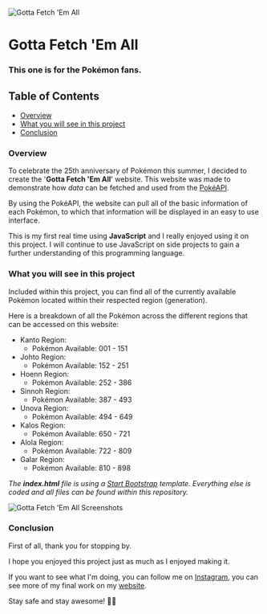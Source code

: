 ![Gotta Fetch 'Em All](https://user-images.githubusercontent.com/10834045/107277137-eca10880-6a4b-11eb-9ae0-e5a884e715e5.png)

# Gotta Fetch 'Em All

### This one is for the **Pokémon** fans.

## Table of Contents

- [Overview](#overview)
- [What you will see in this project](#what-you-will-see-in-this-project)
- [Conclusion](#conclusion)

### Overview

To celebrate the 25th anniversary of Pokémon this summer, I decided to create the '**Gotta Fetch 'Em All**' website. This website was made to demonstrate how *data* can be fetched and used from the [PokéAPI](https://pokeapi.co).

By using the PokéAPI, the website can pull all of the basic information of each Pokémon, to which that information will be displayed in an easy to use interface.

This is my first real time using **JavaScript** and I really enjoyed using it on this project. I will continue to use JavaScript on side projects to gain a further understanding of this programming language.

### What you will see in this project

Included within this project, you can find all of the currently available Pokémon located within their respected region (generation).

Here is a breakdown of all the Pokémon across the different regions that can be accessed on this website:

* Kanto Region: 
  * Pokémon Available: 001 - 151
* Johto Region:
  * Pokémon Available: 152 - 251
* Hoenn Region:
  * Pokémon Available: 252 - 386
* Sinnoh Region:
  * Pokémon Available: 387 - 493
* Unova Region:
  * Pokémon Available: 494 - 649
* Kalos Region:
  * Pokémon Available: 650 - 721
* Alola Region:
  * Pokémon Available: 722 - 809
* Galar Region:
  * Pokémon Available: 810 - 898

*The **index.html** file is using a [Start Bootstrap](https://startbootstrap.com/theme/freelancer) template. Everything else is coded and all files can be found within this repository.*

![Gotta Fetch 'Em All Screenshots](https://user-images.githubusercontent.com/10834045/119894033-02233b00-bf34-11eb-8d8d-b494222a1763.png)

### Conclusion

First of all, thank you for stopping by.

I hope you enjoyed this project just as much as I enjoyed making it.

If you want to see what I'm doing, you can follow me on [Instagram](https://www.instagram.com/markj.lucas/), you can see more of my final work on my [website](http://www.mjlucas.co.uk).

Stay safe and stay awesome! :metal::sunglasses:
